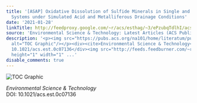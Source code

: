 ```yaml
---
title: '[ASAP] Oxidative Dissolution of Sulfide Minerals in Single and Mixed Sulfide
  Systems under Simulated Acid and Metalliferous Drainage Conditions'
date: '2021-01-28'
linkTitle: http://feedproxy.google.com/~r/acs/esthag/~3/ePzubqTdlhI/acs.est.0c07136
source: 'Environmental Science & Technology: Latest Articles (ACS Publications)'
description: '<p><img src="https://pubs.acs.org/na101/home/literatum/publisher/achs/journals/content/esthag/0/esthag.ahead-of-print/acs.est.0c07136/20210128/images/medium/es0c07136_0007.gif"
  alt="TOC Graphic"/></p><div><cite>Environmental Science & Technology</cite></div><div>DOI:
  10.1021/acs.est.0c07136</div><img src="http://feeds.feedburner.com/~r/acs/esthag/~4/ePzubqTdlhI"
  height="1" width="1" ...'
disable_comments: true
---
```

<p><img src="https://pubs.acs.org/na101/home/literatum/publisher/achs/journals/content/esthag/0/esthag.ahead-of-print/acs.est.0c07136/20210128/images/medium/es0c07136_0007.gif" alt="TOC Graphic"/></p><div><cite>Environmental Science & Technology</cite></div><div>DOI: 10.1021/acs.est.0c07136</div><img src="http://feeds.feedburner.com/~r/acs/esthag/~4/ePzubqTdlhI" height="1" width="1" ...